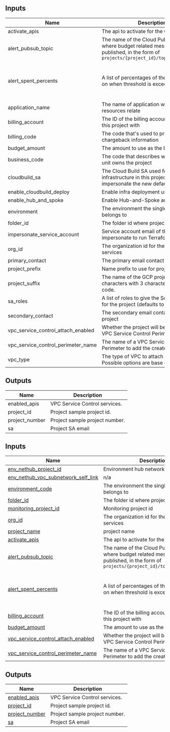 <!-- BEGINNING OF PRE-COMMIT-TERRAFORM DOCS HOOK -->

## Inputs

| Name                                   | Description                                                                                                                                   | Type           | Default                                                    | Required |
|----------------------------------------|-----------------------------------------------------------------------------------------------------------------------------------------------|----------------|------------------------------------------------------------|:--------:|
| activate\_apis                         | The api to activate for the GCP project                                                                                                       | `list(string)` | `[]`                                                       |    no    |
| alert\_pubsub\_topic                   | The name of the Cloud Pub/Sub topic where budget related messages will be published, in the form of `projects/{project_id}/topics/{topic_id}` | `string`       | `null`                                                     |    no    |
| alert\_spent\_percents                 | A list of percentages of the budget to alert on when threshold is exceeded                                                                    | `list(number)` | <pre>[<br>  0.5,<br>  0.75,<br>  0.9,<br>  0.95<br>]</pre> |    no    |
| application\_name                      | The name of application where GCP resources relate                                                                                            | `string`       | n/a                                                        |   yes    |
| billing\_account                       | The ID of the billing account to associated this project with                                                                                 | `string`       | n/a                                                        |   yes    |
| billing\_code                          | The code that's used to provide chargeback information                                                                                        | `string`       | n/a                                                        |   yes    |
| budget\_amount                         | The amount to use as the budget                                                                                                               | `number`       | `1000`                                                     |    no    |
| business\_code                         | The code that describes which business unit owns the project                                                                                  | `string`       | `"abcd"`                                                   |    no    |
| cloudbuild\_sa                         | The Cloud Build SA used for deploying infrastructure in this project. It will impersonate the new default SA created                          | `string`       | `""`                                                       |    no    |
| enable\_cloudbuild\_deploy             | Enable infra deployment using Cloud Build                                                                                                     | `bool`         | `false`                                                    |    no    |
| enable\_hub\_and\_spoke                | Enable Hub-and-Spoke architecture.                                                                                                            | `bool`         | `false`                                                    |    no    |
| environment                            | The environment the single project belongs to                                                                                                 | `string`       | n/a                                                        |   yes    |
| folder\_id                             | The folder id where project will be created                                                                                                   | `string`       | n/a                                                        |   yes    |
| impersonate\_service\_account          | Service account email of the account to impersonate to run Terraform                                                                          | `string`       | n/a                                                        |   yes    |
| org\_id                                | The organization id for the associated services                                                                                               | `string`       | n/a                                                        |   yes    |
| primary\_contact                       | The primary email contact for the project                                                                                                     | `string`       | n/a                                                        |   yes    |
| project\_prefix                        | Name prefix to use for projects created.                                                                                                      | `string`       | `"prj"`                                                    |    no    |
| project\_suffix                        | The name of the GCP project. Max 16 characters with 3 character business unit code.                                                           | `string`       | n/a                                                        |   yes    |
| sa\_roles                              | A list of roles to give the Service Account for the project (defaults to none)                                                                | `list(string)` | `[]`                                                       |    no    |
| secondary\_contact                     | The secondary email contact for the project                                                                                                   | `string`       | `""`                                                       |    no    |
| vpc\_service\_control\_attach\_enabled | Whether the project will be attached to a VPC Service Control Perimeter                                                                       | `bool`         | `false`                                                    |    no    |
| vpc\_service\_control\_perimeter\_name | The name of a VPC Service Control Perimeter to add the created project to                                                                     | `string`       | `null`                                                     |    no    |
| vpc\_type                              | The type of VPC to attach the project to. Possible options are base or restricted.                                                            | `string`       | `""`                                                       |    no    |

## Outputs

| Name            | Description                    |
|-----------------|--------------------------------|
| enabled\_apis   | VPC Service Control services.  |
| project\_id     | Project sample project id.     |
| project\_number | Project sample project number. |
| sa              | Project SA email               |

<!-- END OF PRE-COMMIT-TERRAFORM DOCS HOOK -->

<!-- BEGIN_TF_DOCS -->
## Inputs

| Name | Description | Type | Default | Required |
|------|-------------|------|---------|:--------:|
| <a name="input_env_nethub_project_id"></a> [env\_nethub\_project\_id](#input\_env\_nethub\_project\_id) | Environment hub network project id | `string` | n/a | yes |
| <a name="input_env_nethub_vpc_subnetwork_self_link"></a> [env\_nethub\_vpc\_subnetwork\_self\_link](#input\_env\_nethub\_vpc\_subnetwork\_self\_link) | n/a | `any` | n/a | yes |
| <a name="input_environment_code"></a> [environment\_code](#input\_environment\_code) | The environment the single project belongs to | `string` | n/a | yes |
| <a name="input_folder_id"></a> [folder\_id](#input\_folder\_id) | The folder id where project will be created | `string` | n/a | yes |
| <a name="input_monitoring_project_id"></a> [monitoring\_project\_id](#input\_monitoring\_project\_id) | Monitoring project id | `string` | n/a | yes |
| <a name="input_org_id"></a> [org\_id](#input\_org\_id) | The organization id for the associated services | `string` | n/a | yes |
| <a name="input_project_name"></a> [project\_name](#input\_project\_name) | project name | `string` | n/a | yes |
| <a name="input_activate_apis"></a> [activate\_apis](#input\_activate\_apis) | The api to activate for the GCP project | `list(string)` | `[]` | no |
| <a name="input_alert_pubsub_topic"></a> [alert\_pubsub\_topic](#input\_alert\_pubsub\_topic) | The name of the Cloud Pub/Sub topic where budget related messages will be published, in the form of `projects/{project_id}/topics/{topic_id}` | `string` | `null` | no |
| <a name="input_alert_spent_percents"></a> [alert\_spent\_percents](#input\_alert\_spent\_percents) | A list of percentages of the budget to alert on when threshold is exceeded | `list(number)` | <pre>[<br>  0.5,<br>  0.75,<br>  0.9,<br>  0.95<br>]</pre> | no |
| <a name="input_billing_account"></a> [billing\_account](#input\_billing\_account) | The ID of the billing account to associated this project with | `string` | `null` | no |
| <a name="input_budget_amount"></a> [budget\_amount](#input\_budget\_amount) | The amount to use as the budget | `number` | `1000` | no |
| <a name="input_vpc_service_control_attach_enabled"></a> [vpc\_service\_control\_attach\_enabled](#input\_vpc\_service\_control\_attach\_enabled) | Whether the project will be attached to a VPC Service Control Perimeter | `bool` | `false` | no |
| <a name="input_vpc_service_control_perimeter_name"></a> [vpc\_service\_control\_perimeter\_name](#input\_vpc\_service\_control\_perimeter\_name) | The name of a VPC Service Control Perimeter to add the created project to | `string` | `null` | no |

## Outputs

| Name | Description |
|------|-------------|
| <a name="output_enabled_apis"></a> [enabled\_apis](#output\_enabled\_apis) | VPC Service Control services. |
| <a name="output_project_id"></a> [project\_id](#output\_project\_id) | Project sample project id. |
| <a name="output_project_number"></a> [project\_number](#output\_project\_number) | Project sample project number. |
| <a name="output_sa"></a> [sa](#output\_sa) | Project SA email |
<!-- END_TF_DOCS -->